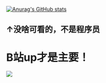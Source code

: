 [![Anurag's GitHub stats](https://github-readme-stats.vercel.app/api?username=mc506lw&theme=react&locale=cn)](https://github.com/anuraghazra/github-readme-stats)
## ↑没啥可看的，不是程序员
# B站up才是主要！
<div align="value"> <img src="https://stats.justsong.cn/api/bilibili/?id=696652305&lang=zh-CN&theme=react"> </div>

